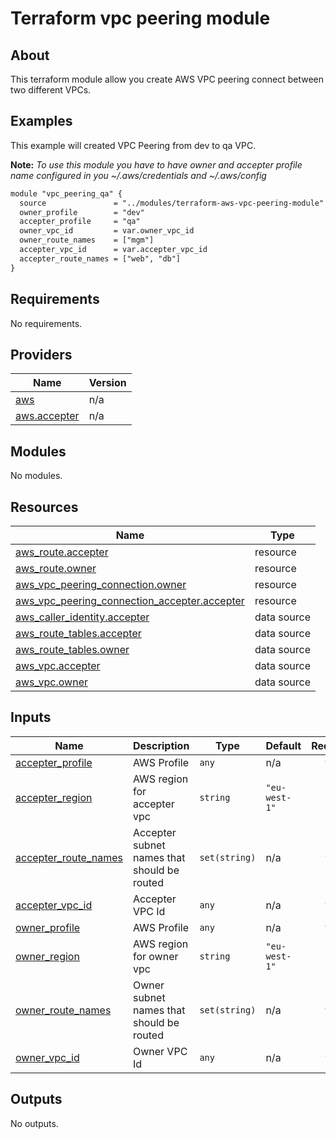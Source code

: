 # Terraform vpc peering module

## About

This terraform module allow you create AWS VPC peering connect between two different VPCs.

## Examples

This example will created VPC Peering from dev to qa VPC.

**Note:** _To use this module you have to have owner and accepter profile name configured in you ~/.aws/credentials and ~/.aws/config_

```txt
module "vpc_peering_qa" {
  source               = "../modules/terraform-aws-vpc-peering-module"
  owner_profile        = "dev"
  accepter_profile     = "qa"
  owner_vpc_id         = var.owner_vpc_id
  owner_route_names    = ["mgm"]
  accepter_vpc_id      = var.accepter_vpc_id
  accepter_route_names = ["web", "db"]
}
```

## Requirements

No requirements.

## Providers

| Name | Version |
|------|---------|
| <a name="provider_aws"></a> [aws](#provider\_aws) | n/a |
| <a name="provider_aws.accepter"></a> [aws.accepter](#provider\_aws.accepter) | n/a |

## Modules

No modules.

## Resources

| Name | Type |
|------|------|
| [aws_route.accepter](https://registry.terraform.io/providers/hashicorp/aws/latest/docs/resources/route) | resource |
| [aws_route.owner](https://registry.terraform.io/providers/hashicorp/aws/latest/docs/resources/route) | resource |
| [aws_vpc_peering_connection.owner](https://registry.terraform.io/providers/hashicorp/aws/latest/docs/resources/vpc_peering_connection) | resource |
| [aws_vpc_peering_connection_accepter.accepter](https://registry.terraform.io/providers/hashicorp/aws/latest/docs/resources/vpc_peering_connection_accepter) | resource |
| [aws_caller_identity.accepter](https://registry.terraform.io/providers/hashicorp/aws/latest/docs/data-sources/caller_identity) | data source |
| [aws_route_tables.accepter](https://registry.terraform.io/providers/hashicorp/aws/latest/docs/data-sources/route_tables) | data source |
| [aws_route_tables.owner](https://registry.terraform.io/providers/hashicorp/aws/latest/docs/data-sources/route_tables) | data source |
| [aws_vpc.accepter](https://registry.terraform.io/providers/hashicorp/aws/latest/docs/data-sources/vpc) | data source |
| [aws_vpc.owner](https://registry.terraform.io/providers/hashicorp/aws/latest/docs/data-sources/vpc) | data source |

## Inputs

| Name | Description | Type | Default | Required |
|------|-------------|------|---------|:--------:|
| <a name="input_accepter_profile"></a> [accepter\_profile](#input\_accepter\_profile) | AWS Profile | `any` | n/a | yes |
| <a name="input_accepter_region"></a> [accepter\_region](#input\_accepter\_region) | AWS region for accepter vpc | `string` | `"eu-west-1"` | no |
| <a name="input_accepter_route_names"></a> [accepter\_route\_names](#input\_accepter\_route\_names) | Accepter subnet names that should be routed | `set(string)` | n/a | yes |
| <a name="input_accepter_vpc_id"></a> [accepter\_vpc\_id](#input\_accepter\_vpc\_id) | Accepter VPC Id | `any` | n/a | yes |
| <a name="input_owner_profile"></a> [owner\_profile](#input\_owner\_profile) | AWS Profile | `any` | n/a | yes |
| <a name="input_owner_region"></a> [owner\_region](#input\_owner\_region) | AWS region for owner vpc | `string` | `"eu-west-1"` | no |
| <a name="input_owner_route_names"></a> [owner\_route\_names](#input\_owner\_route\_names) | Owner subnet names that should be routed | `set(string)` | n/a | yes |
| <a name="input_owner_vpc_id"></a> [owner\_vpc\_id](#input\_owner\_vpc\_id) | Owner VPC Id | `any` | n/a | yes |

## Outputs

No outputs.
